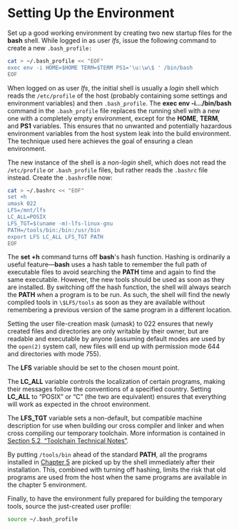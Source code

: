 # Setting Up the Environment

Set up a good working environment by creating two new startup files for the **bash** shell. While logged in as user _lfs_, issue the following command to create a new `.bash_profile:`

```sh
cat > ~/.bash_profile << "EOF"
exec env -i HOME=$HOME TERM=$TERM PS1='\u:\w\$ ' /bin/bash
EOF
```

When logged on as user _lfs_, the initial shell is usually a _login_ shell which reads the `/etc/profile` of the host (probably containing some settings and environment variables) and then `.bash_profile`. The **exec env -i.../bin/bash** command in the `.bash_profile` file replaces the running shell with a new one with a completely empty environment, except for the **HOME**, **TERM**, and **PS1** variables. This ensures that no unwanted and potentially hazardous environment variables from the host system leak into the build environment. The technique used here achieves the goal of ensuring a clean environment.

The new instance of the shell is a _non-login_ shell, which does not read the `/etc/profile` or `.bash_profile` files, but rather reads the `.bashrc` file instead. Create the `.bashrc`file now:

```sh
cat > ~/.bashrc << "EOF"
set +h
umask 022
LFS=/mnt/lfs
LC_ALL=POSIX
LFS_TGT=$(uname -m)-lfs-linux-gnu
PATH=/tools/bin:/bin:/usr/bin
export LFS LC_ALL LFS_TGT PATH
EOF
```

The **set +h** command turns off **bash**'s hash function. Hashing is ordinarily a useful feature—**bash** uses a hash table to remember the full path of executable files to avoid searching the **PATH** time and again to find the same executable. However, the new tools should be used as soon as they are installed. By switching off the hash function, the shell will always search the **PATH** when a program is to be run. As such, the shell will find the newly compiled tools in `\$LFS/tools` as soon as they are available without remembering a previous version of the same program in a different location.

Setting the user file-creation mask (umask) to 022 ensures that newly created files and directories are only writable by their owner, but are readable and executable by anyone (assuming default modes are used by the `open(2)` system call, new files will end up with permission mode 644 and directories with mode 755).

The **LFS** variable should be set to the chosen mount point.

The **LC_ALL** variable controls the localization of certain programs, making their messages follow the conventions of a specified country. Setting **LC_ALL** to “POSIX” or “C” (the two are equivalent) ensures that everything will work as expected in the chroot environment.

The **LFS_TGT** variable sets a non-default, but compatible machine description for use when building our cross compiler and linker and when cross compiling our temporary toolchain. More information is contained in [Section 5.2, “Toolchain Technical Notes”](../05-Constructing-a-Temporary-System/02-Toolchain-Technical-Notes.md).

By putting `/tools/bin` ahead of the standard **PATH**, all the programs installed in [Chapter 5](../05-Constructing-a-Temporary-System/index.md) are picked up by the shell immediately after their installation. This, combined with turning off hashing, limits the risk that old programs are used from the host when the same programs are available in the chapter 5 environment.

Finally, to have the environment fully prepared for building the temporary tools, source the just-created user profile:

```sh
source ~/.bash_profile
```
